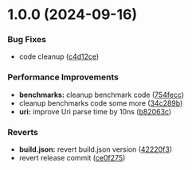 # 1.0.0 (2024-09-16)


### Bug Fixes

* code cleanup ([c4d12ce](https://github.com/s0cks/prette/commit/c4d12ce4a412036eaf2fe3a10cbc9317772d0e5d))


### Performance Improvements

* **benchmarks:** cleanup benchmark code ([754fecc](https://github.com/s0cks/prette/commit/754fecc6d68501433018ea07122b6da974d30905))
* cleanup benchmarks code some more ([34c289b](https://github.com/s0cks/prette/commit/34c289bc5929d31f79504fad22c5c2746531f23d))
* **uri:** improve Uri parse time by 10ns ([b82063c](https://github.com/s0cks/prette/commit/b82063c22f5ba966936c17e30b7562987f0f10e6))


### Reverts

* **build.json:** revert build.json version ([42220f3](https://github.com/s0cks/prette/commit/42220f3b5020450214f099aa6697240fb4e4b0d1))
* revert release commit ([ce0f275](https://github.com/s0cks/prette/commit/ce0f275095142ac1b0869989f35e9fba236235c8))
